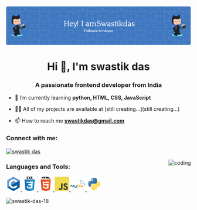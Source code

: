 ![logo](https://github.com/swastik-das-18/Swastik-das/blob/main/github-header-image.png)
<h1 align="center">Hi 👋, I'm swastik das</h1>
<h3 align="center">A passionate frontend developer from India</h3>

- 🌱 I’m currently learning **python, HTML, CSS, JavaScript**

- 👨‍💻 All of my projects are available at [still creating...](still creating...)

- 📫 How to reach me **swastikdas@gmail.com**

<h3 align="left">Connect with me:</h3>
<p align="left">
<a href="https://instagram.com/swastik das" target="blank"><img align="center" src="https://raw.githubusercontent.com/rahuldkjain/github-profile-readme-generator/master/src/images/icons/Social/instagram.svg" alt="swastik das" height="30" width="40" /></a>
</p>

<img  align= "right" alt="coding" width="coding"
src="https://media1.giphy.com/media/v1.Y2lkPTc5MGI3NjExaTJnMXpzeTV3MHUyNWx6cXhmdGQyM2hma3I2eXFleXMzcnF3cnlyaiZlcD12MV9pbnRlcm5hbF9naWZfYnlfaWQmY3Q9Zw/RbDKaczqWovIugyJmW/giphy.webp">

<h3 align="left">Languages and Tools:</h3>
<p align="left"> <a href="https://www.cprogramming.com/" target="_blank" rel="noreferrer"> <img src="https://raw.githubusercontent.com/devicons/devicon/master/icons/c/c-original.svg" alt="c" width="40" height="40"/> </a> <a href="https://www.w3schools.com/css/" target="_blank" rel="noreferrer"> <img src="https://raw.githubusercontent.com/devicons/devicon/master/icons/css3/css3-original-wordmark.svg" alt="css3" width="40" height="40"/> </a> <a href="https://www.w3.org/html/" target="_blank" rel="noreferrer"> <img src="https://raw.githubusercontent.com/devicons/devicon/master/icons/html5/html5-original-wordmark.svg" alt="html5" width="40" height="40"/> </a> <a href="https://developer.mozilla.org/en-US/docs/Web/JavaScript" target="_blank" rel="noreferrer"> <img src="https://raw.githubusercontent.com/devicons/devicon/master/icons/javascript/javascript-original.svg" alt="javascript" width="40" height="40"/> </a> <a href="https://www.mysql.com/" target="_blank" rel="noreferrer"> <img src="https://raw.githubusercontent.com/devicons/devicon/master/icons/mysql/mysql-original-wordmark.svg" alt="mysql" width="40" height="40"/> </a> <a href="https://www.python.org" target="_blank" rel="noreferrer"> <img src="https://raw.githubusercontent.com/devicons/devicon/master/icons/python/python-original.svg" alt="python" width="40" height="40"/> </a> </p>

<p><img align="center" src="https://github-readme-stats.vercel.app/api/top-langs?username=swastik-das-18&show_icons=true&locale=en&layout=compact" alt="swastik-das-18" /></p>
